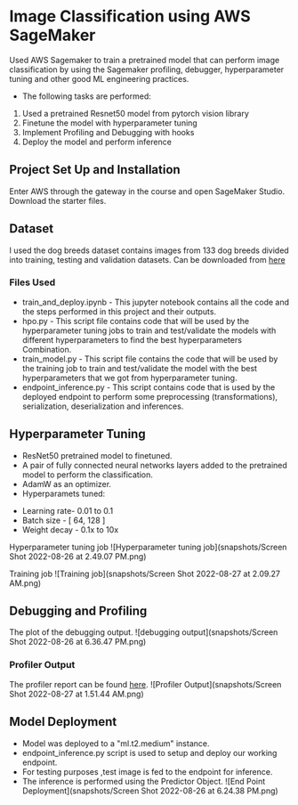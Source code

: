 # Image Classification using AWS SageMaker

Used AWS Sagemaker to train a pretrained model that can perform image classification by using the Sagemaker profiling, debugger, hyperparameter tuning and other good ML engineering practices.

- The following tasks are performed:
1. Used a pretrained Resnet50 model from pytorch vision library
2. Finetune the model with hyperparameter tuning
3. Implement Profiling and Debugging with hooks
4. Deploy the model and perform inference

## Project Set Up and Installation

Enter AWS through the gateway in the course and open SageMaker Studio. Download the starter files.

## Dataset

I used the dog breeds dataset contains images from 133 dog breeds divided into training, testing and validation datasets. Can be downloaded from [here](https://s3-us-west-1.amazonaws.com/udacity-aind/dog-project/dogImages.zip)

### Files Used 

- train_and_deploy.ipynb - This jupyter notebook contains all the code and the steps performed in this project and their outputs.
- hpo.py - This script file contains code that will be used by the hyperparameter tuning jobs to train and test/validate the models with different hyperparameters to find the best hyperparameters Combination.
- train_model.py - This script file contains the code that will be used by the training job to train and test/validate the model with the best hyperparameters that we got from hyperparameter tuning.
- endpoint_inference.py - This script contains code that is used by the deployed endpoint to perform some preprocessing (transformations), serialization, deserialization and inferences.
    

## Hyperparameter Tuning

- ResNet50 pretrained model to finetuned.
- A pair of fully connected neural networks layers added to the pretrained model to perform the classification.
- AdamW as an optimizer.
- Hyperparamets tuned:
 * Learning rate- 0.01 to 0.1
 * Batch size - [ 64, 128 ]
 * Weight decay - 0.1x to 10x

Hyperparameter tuning job
![Hyperparameter tuning job](snapshots/Screen Shot 2022-08-26 at 2.49.07 PM.png)

Training job
![Training job](snapshots/Screen Shot 2022-08-27 at 2.09.27 AM.png)

## Debugging and Profiling

The plot of the debugging output.
![debugging output](snapshots/Screen Shot 2022-08-26 at 6.36.47 PM.png)

### Profiler Output

The profiler report can be found [here](profiler-report.html).
![Profiler Output](snapshots/Screen Shot 2022-08-27 at 1.51.44 AM.png)


## Model Deployment
- Model was deployed to a "ml.t2.medium" instance. 
- endpoint_inference.py script is used to setup and deploy our working endpoint.
- For testing purposes ,test image is fed to the endpoint for inference.
- The inference is performed using the Predictor Object. 
![End Point Deployment](snapshots/Screen Shot 2022-08-26 at 6.24.38 PM.png)
